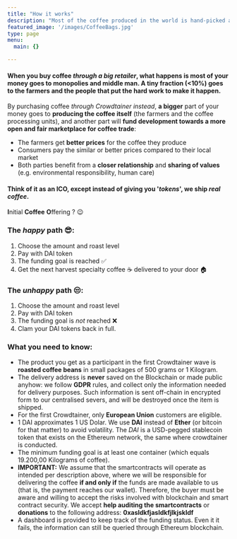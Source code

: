 ```yaml
---
title: "How it works"
description: "Most of the coffee produced in the world is hand-picked and cultivated by small farmers. Yet, its markets are moved by a few huge companies."
featured_image: '/images/CoffeeBags.jpg'
type: page
menu:
  main: {}

---
```


#### When you buy coffee *through a big retailer*, what happens is most of your money goes to monopolies and middle man. A tiny fraction (<10%) goes to the farmers and the people that put the hard work to make it happen.

By purchasing coffee *through Crowdtainer instead*, **a bigger** part of your money goes to **producing the coffee itself** (the farmers and the coffee processing units), and another part will **fund development towards a more open and fair marketplace for coffee trade**:

* The farmers get **better prices** for the coffee they produce
* Consumers pay the similar or better prices compared to their local market
* Both parties benefit from a **closer relationship** and **sharing of values** (e.g. environmental responsibility, human care)

#### Think of it as an ICO, except instead of giving you '*tokens*', we ship *real coffee*.
**I**nitial **Coffee** **O**ffering ? 😉

### The *happy* path 😎:

1. Choose the amount and roast level
2. Pay with DAI token 
3. The funding goal is reached ✅
4. Get the next harvest specialty coffee ☕️ delivered to your door 🏠

### The *unhappy* path 😒:

1. Choose the amount and roast level
2. Pay with DAI token
3. The funding goal is *not* reached ❌
4. Clam your DAI tokens back in full.

### What you need to know:

* The product you get as a participant in the first Crowdtainer wave is **roasted coffee beans** in small packages of 500 grams or 1 Kilogram.
* The delivery address is **never** saved on the Blockchain or made public anyhow: we follow **GDPR** rules, and collect only the information needed for delivery purposes. Such information is sent off-chain in encrypted form to our centralised severs, and will be destroyed once the item is shipped. 
* For the first Crowdtainer, only **European Union** customers are eligible.
* 1 DAI approximates 1 US Dolar. We use **DAI** instead of **Ether** (or bitcoin for that matter) to avoid volatility. The *_DAI_* is a USD-pegged stablecoin token that exists on the Ethereum network, the same where crowdtainer is conducted.
* The minimum funding goal is at least one container (which equals 19.200,00 Kilograms of coffee).
* **IMPORTANT:** We assume that the smartcontracts will operate as intended per description above, where we will be responsible for delivering the coffee **if and only if** the funds are made available to us (that is, the payment reaches our wallet). Therefore, the buyer must be aware and willing to accept the risks involved with blockchain and smart contract security. We accept **help auditing the smartcontracts** or **donations** to the following address: **0xasldkfjasldkfjlkjskldf**
* A dashboard is provided to keep track of the funding status. Even it it fails, the information can still be queried through Ethereum blockchain.